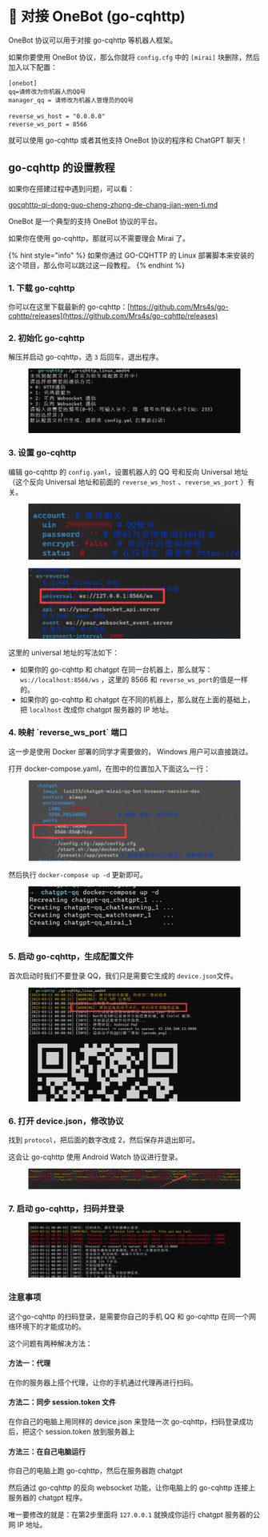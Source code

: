 # 🙇 对接 OneBot (go-cqhttp)

OneBot 协议可以用于对接 go-cqhttp 等机器人框架。

如果你要使用 OneBot 协议，那么你就将 `config.cfg` 中的 `[mirai]` 块删除，然后加入以下配置：

```properties
[onebot]
qq=请修改为你机器人的QQ号
manager_qq = 请修改为机器人管理员的QQ号

reverse_ws_host = "0.0.0.0"
reverse_ws_port = 8566
```

就可以使用 go-cqhttp 或者其他支持 OneBot 协议的程序和 ChatGPT 聊天！

## go-cqhttp 的设置教程

如果你在搭建过程中遇到问题，可以看：

[gocqhttp-qi-dong-guo-cheng-zhong-de-chang-jian-wen-ti.md](../../chang-jian-wen-ti-jie-da/gocqhttp-qi-dong-guo-cheng-zhong-de-chang-jian-wen-ti.md "mention")

OneBot 是一个典型的支持 OneBot 协议的平台。

如果你在使用 go-cqhttp，那就可以不需要理会 Mirai 了。

{% hint style="info" %}
如果你通过 GO-CQHTTP 的 Linux 部署脚本来安装的这个项目，那么你可以跳过这一段教程。
{% endhint %}

### 1. 下载 go-cqhttp

你可以在这里下载最新的 go-cqhttp：[https://github.com/Mrs4s/go-cqhttp/releases](https://github.com/Mrs4s/go-cqhttp/releases)

### 2. 初始化 go-cqhttp

解压并启动 go-cqhttp，选 `3` 后回车，退出程序。

<figure><img src="../../.gitbook/assets/image (47).png" alt=""><figcaption></figcaption></figure>

### 3. 设置 go-cqhttp

编辑 go-cqhttp 的 `config.yaml`，设置机器人的 QQ 号和反向 Universal 地址 （这个反向 Universal 地址和前面的 `reverse_ws_host` 、`reverse_ws_port` ）有关。

<figure><img src="../../.gitbook/assets/image (35).png" alt=""><figcaption></figcaption></figure>

<figure><img src="../../.gitbook/assets/image (34).png" alt=""><figcaption></figcaption></figure>

这里的 universal 地址的写法如下：

* 如果你的 go-cqhttp 和 chatgpt 在同一台机器上，那么就写： `ws://localhost:8566/ws` ，这里的 8566 和 `reverse_ws_port`的值是一样的。
* 如果你的 go-cqhttp 和 chatgpt 在不同的机器上，那么就在上面的基础上，把 `localhost` 改成你 chatgpt 服务器的 IP 地址。

### 4. 映射 \`reverse\_ws\_port\` 端口

这一步是使用 Docker 部署的同学才需要做的， Windows 用户可以直接跳过。 &#x20;

打开 docker-compose.yaml，在图中的位置加入下面这么一行：

<figure><img src="../../.gitbook/assets/image (5).png" alt=""><figcaption></figcaption></figure>

然后执行 `docker-compose up -d` 更新即可。

<figure><img src="../../.gitbook/assets/image (4).png" alt=""><figcaption></figcaption></figure>

### 5. 启动 go-cqhttp，生成配置文件

首次启动时我们不要登录 QQ，我们只是需要它生成的 `device.json`文件。

<figure><img src="../../.gitbook/assets/image (23).png" alt=""><figcaption></figcaption></figure>

### 6. 打开 device.json，修改协议

找到 `protocol`，把后面的数字改成 2，然后保存并退出即可。&#x20;

这会让 go-cqhttp 使用 Android Watch 协议进行登录。

<figure><img src="../../.gitbook/assets/image (15).png" alt=""><figcaption></figcaption></figure>

### 7. 启动 go-cqhttp，扫码并登录

<figure><img src="../../.gitbook/assets/image (25).png" alt=""><figcaption></figcaption></figure>

### 注意事项

这个go-cqhttp 的扫码登录，是需要你自己的手机 QQ 和 go-cqhttp 在同一个网络环境下的才能成功的。

这个问题有两种解决方法：

#### 方法一：代理

在你的服务器上搭个代理，让你的手机通过代理再进行扫码。

#### 方法二：同步 session.token 文件

在你自己的电脑上用同样的 device.json 来登陆一次 go-cqhttp，扫码登录成功后，把这个 session.token 放到服务器上

#### 方法三：在自己电脑运行

你自己的电脑上跑 go-cqhttp，然后在服务器跑 chatgpt

然后通过 go-cqhttp 的反向 websocket 功能，让你电脑上的 go-cqhttp 连接上服务器的 chatgpt 程序。

唯一要修改的就是：在第2步里面将 `127.0.0.1` 就换成你运行 chatgpt 服务器的公网 IP 地址。

